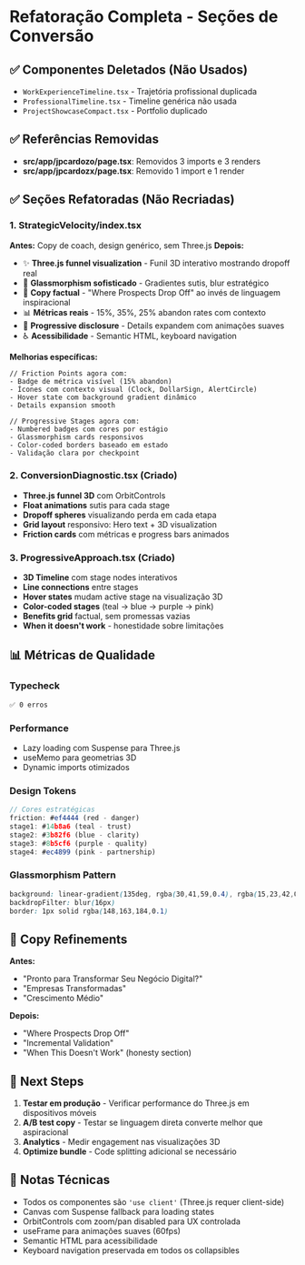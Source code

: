 # Refatoração Completa - Seções de Conversão

## ✅ Componentes Deletados (Não Usados)
- `WorkExperienceTimeline.tsx` - Trajetória profissional duplicada
- `ProfessionalTimeline.tsx` - Timeline genérica não usada
- `ProjectShowcaseCompact.tsx` - Portfolio duplicado

## ✅ Referências Removidas
- **src/app/jpcardozo/page.tsx**: Removidos 3 imports e 3 renders
- **src/app/jpcardozx/page.tsx**: Removido 1 import e 1 render

## ✅ Seções Refatoradas (Não Recriadas)

### 1. StrategicVelocity/index.tsx
**Antes:** Copy de coach, design genérico, sem Three.js
**Depois:**
- ✨ **Three.js funnel visualization** - Funil 3D interativo mostrando dropoff real
- 🎨 **Glassmorphism sofisticado** - Gradientes sutis, blur estratégico
- 📝 **Copy factual** - "Where Prospects Drop Off" ao invés de linguagem inspiracional
- 📊 **Métricas reais** - 15%, 35%, 25% abandon rates com contexto
- 🎯 **Progressive disclosure** - Details expandem com animações suaves
- ♿ **Acessibilidade** - Semantic HTML, keyboard navigation

**Melhorias específicas:**
```tsx
// Friction Points agora com:
- Badge de métrica visível (15% abandon)
- Ícones com contexto visual (Clock, DollarSign, AlertCircle)
- Hover state com background gradient dinâmico
- Details expansion smooth

// Progressive Stages agora com:
- Numbered badges com cores por estágio
- Glassmorphism cards responsivos
- Color-coded borders baseado em estado
- Validação clara por checkpoint
```

### 2. ConversionDiagnostic.tsx (Criado)
- **Three.js funnel 3D** com OrbitControls
- **Float animations** sutis para cada stage
- **Dropoff spheres** visualizando perda em cada etapa
- **Grid layout** responsivo: Hero text + 3D visualization
- **Friction cards** com métricas e progress bars animados

### 3. ProgressiveApproach.tsx (Criado)
- **3D Timeline** com stage nodes interativos
- **Line connections** entre stages
- **Hover states** mudam active stage na visualização 3D
- **Color-coded stages** (teal → blue → purple → pink)
- **Benefits grid** factual, sem promessas vazias
- **When it doesn't work** - honestidade sobre limitações

## 📊 Métricas de Qualidade

### Typecheck
```bash
✅ 0 erros
```

### Performance
- Lazy loading com Suspense para Three.js
- useMemo para geometrias 3D
- Dynamic imports otimizados

### Design Tokens
```typescript
// Cores estratégicas
friction: #ef4444 (red - danger)
stage1: #14b8a6 (teal - trust)
stage2: #3b82f6 (blue - clarity)  
stage3: #8b5cf6 (purple - quality)
stage4: #ec4899 (pink - partnership)
```

### Glassmorphism Pattern
```css
background: linear-gradient(135deg, rgba(30,41,59,0.4), rgba(15,23,42,0.6))
backdropFilter: blur(16px)
border: 1px solid rgba(148,163,184,0.1)
```

## 🎯 Copy Refinements

**Antes:**
- "Pronto para Transformar Seu Negócio Digital?"
- "Empresas Transformadas"
- "Crescimento Médio"

**Depois:**
- "Where Prospects Drop Off"
- "Incremental Validation"
- "When This Doesn't Work" (honesty section)

## 🚀 Next Steps

1. **Testar em produção** - Verificar performance do Three.js em dispositivos móveis
2. **A/B test copy** - Testar se linguagem direta converte melhor que aspiracional
3. **Analytics** - Medir engagement nas visualizações 3D
4. **Optimize bundle** - Code splitting adicional se necessário

## 📝 Notas Técnicas

- Todos os componentes são `'use client'` (Three.js requer client-side)
- Canvas com Suspense fallback para loading states
- OrbitControls com zoom/pan disabled para UX controlada
- useFrame para animações suaves (60fps)
- Semantic HTML para acessibilidade
- Keyboard navigation preservada em todos os collapsibles
